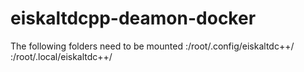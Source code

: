 # eiskaltdcpp-deamon-docker

The following folders need to be mounted
<path to your config folder>:/root/.config/eiskaltdc++/
<path to the output folder>:/root/.local/eiskaltdc++/
